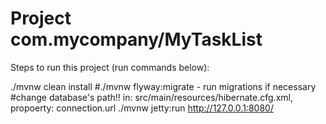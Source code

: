 # Project com.mycompany/MyTaskList

Steps to run this project (run commands below):

./mvnw clean install
#./mvnw flyway:migrate - run migrations if necessary
#change database's path!! in: src/main/resources/hibernate.cfg.xml, propoerty: connection.url
./mvnw jetty:run
http://127.0.0.1:8080/

